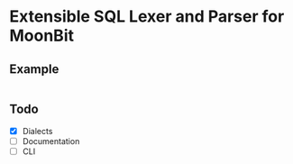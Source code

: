 # Extensible SQL Lexer and Parser for MoonBit

## Example

```moonbit

```

## Todo 

- [x] Dialects
- [ ] Documentation
- [ ] CLI